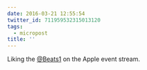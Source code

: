 ```yaml
---
date: 2016-03-21 12:55:54
twitter_id: 711959532315013120
tags:
  - micropost
title: ''
---
```


Liking the [@Beats1](https://twitter.com/Beats1) on the Apple event stream.

